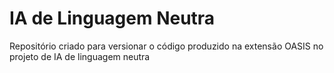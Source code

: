 # IA de Linguagem Neutra
Repositório criado para versionar o código produzido na extensão OASIS no projeto de IA de linguagem neutra
